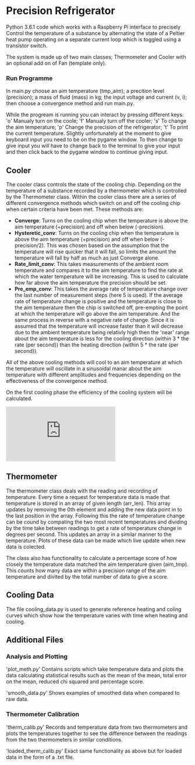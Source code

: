 # Precision Refrigerator #

Python 3.6.1 code which works with a Raspberry Pi interface to precisely Control
the temperature of a substance by alternating the state of a Peltier heat pump
operating on a separate current loop which is toggled using a transistor switch.

The system is made up of two main classes; Thermometer and Cooler with an optional add on of Fan
(template only).

### Run Programme ###

In main.py choose an aim temperature (tmp_aim); a precition level (precision); a mass of fluid (mass) in kg; 
the input voltage and current (v, i); then choose a convergence method and run main.py.

While the progream is running you can interact by pressing different keys: 'o' Manualy turn on the coole; 'f' 
Manualy turn off the cooler; 's' To change the aim temperature; 'p' Change the precision of the refrigerator; 
't' To print the current temperature. Slightly unfortunately at the 
moment to give keyboard input you need to be on the pygame window. To then change to give input you will have 
to change back to the terminal to give your input and then click back to the pygame window to continue giving
input.

## Cooler ##

The cooler class controls the state of the cooling chip. Depending on the
temperature of a substance recorded by a thermometer which is controlled by the Thermometer class.
Within the cooler class there are a series of different convergence methods which switch on and off
the cooling chip when certain criteria have been met. These methods are:
* **Converge**: Turns on the cooling chip when the temperature is above the aim temperature (+precision)
and off when below (-precision).
* **Hysteretic_conv**: Turns on the cooling chip when the temperature is above the aim temperature (+precision)
and off when below (-precision/2). This was chosen based on the assumption that the temperature will rise
quicker that it will fall, so limits the amount the temperature will fall by half as much as just Converge
alone.
* **Rate_limit_conv**: This takes measurements of the ambient room temperature and compares it to the aim temperature to find the rate at which the water temperature will be increasing. This is used to calculate how far above the aim temperature the precision should be set.
* **Pre_emp_conv**: This takes the average rate of temperature change over the last number of measurement steps (here 5  is used). If the average rate of temperature change is positive and the temperature is close to the aim temperature then the chip is switched off, pre-empting the point at which the temperature will go above the aim temperature. And the same process in reverse with a negative rate of change. Since it is assumed that the temperature will increase faster than it will decrease due to the ambient temperature being relativly high then the 'near' range about the aim temperature is less for the cooling direction (within 3 * the rate (per second)) than the heating direction (within 5 * the rate (per second)). 

All of the above cooling methods will cool to an aim temperature at which the temperature will oscillate in a
sinusoidal manar about the aim temperature with different amplitudes and frequencies depending on the
effectiveness of the convergence method.

On the first cooling phase the efficiency of the cooling system will be calculated.

![equation](http://latex.codecogs.com/gif.latex?Efficency%3D%5Cfrac%7BEnergyToCoolWater%7D%7BTotalEnergyUsed%7D)




## Thermometer ##

The thermometer class deals with the reading and recording of temperature. Every time a request for temperature data is made that temperature is stored in an array of given length (arr_len). This array updates by removing the 0th element and adding the new data point in to the last position in the array. Following this the rate of temperature change can be cound by compating the two most recent temperatures and dividing by the time take between readings to get a rate of temperature change in degrees per second. This updates an array in a similar manner to the temperature. Plots of these data can be made which live update when new data is colected.

The class also has functionality to calculate a percentage score of how closely the temperature data matched the aim temperature given (aim_tmp). This counts how many data are within a precision range of the aim temperature and divited by the total number of data to give a score.

## Cooling Data ##

The file cooling_data.py is used to generate reference heating and coling curves which show how the temperature varies with time when heating and cooling.

## Additional Files ##

### Analysis and Plotting ###

'plot_meth.py' Contains scripts which take temperature data and plots the data calculating statistical results such as the mean of the 
mean, total error on the mean, reduced chi squared and percentage score.

'smooth_data.py' Shows examples of smoothed data when compared to raw data.

### Thermometer Calibration ### 

'therm_calib.py' Records and temperature data from two thermometers and plots the temperatures together to see the 
difference between the readings from the two thermometers in similar conditions.

'loaded_therm_calib.py' Exact same functionality as above but for loaded data in the form of a .txt file. 